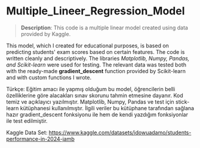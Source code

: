 # Multiple_Lineer_Regression_Model
> **Description**: This code is a multiple linear model created using data provided by Kaggle.
> 
This model, which I created for educational purposes, is based on predicting students' exam scores based on certain features. The code is written cleanly and descriptively. The libraries *Matplotlib, Numpy, Pandas, and Scikit-learn* were used for testing. The relevant data was tested both with the ready-made **gradient_descent** function provided by Scikit-learn and with custom functions I wrote.

Türkçe:
Eğitim amacı ile yapmış olduğum bu model, öğrencilerin belli özelliklerine göre alacakları sınav skorunu tahmin etmesine dayanır. Kod temiz ve açıklayıcı yazılmıştır. Matplotlib, Numpy, Pandas ve test için stick-learn kütüphanesi kullanılmıştır. İlgili veriler bu kütüphane tarafından sağlana hazır gradient_descent fonksiyonu ile  hem de kendi yazdığım fonksiyonlar ile test edilmiştir. 

Kaggle Data Set: https://www.kaggle.com/datasets/idowuadamo/students-performance-in-2024-jamb
